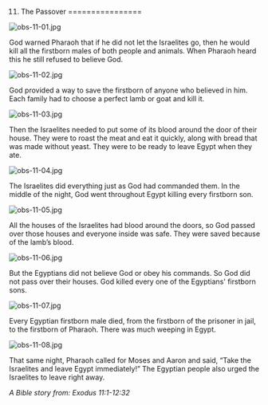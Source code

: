 11. The Passover
================

![obs-11-01.jpg](/var/www/vhosts/door43.org/httpdocs/data/gitrepo/media/en/obs/obs-11-01.jpg "obs-11-01.jpg")

God warned Pharaoh that if he did not let the Israelites go, then he
would kill all the firstborn males of both people and animals. When
Pharaoh heard this he still refused to believe God.

![obs-11-02.jpg](/var/www/vhosts/door43.org/httpdocs/data/gitrepo/media/en/obs/obs-11-02.jpg "obs-11-02.jpg")

God provided a way to save the firstborn of anyone who believed in him.
Each family had to choose a perfect lamb or goat and kill it.

![obs-11-03.jpg](/var/www/vhosts/door43.org/httpdocs/data/gitrepo/media/en/obs/obs-11-03.jpg "obs-11-03.jpg")

Then the Israelites needed to put some of its blood around the door of
their house. They were to roast the meat and eat it quickly, along with
bread that was made without yeast. They were to be ready to leave Egypt
when they ate.

![obs-11-04.jpg](/var/www/vhosts/door43.org/httpdocs/data/gitrepo/media/en/obs/obs-11-04.jpg "obs-11-04.jpg")

The Israelites did everything just as God had commanded them. In the
middle of the night, God went throughout Egypt killing every firstborn
son.

![obs-11-05.jpg](/var/www/vhosts/door43.org/httpdocs/data/gitrepo/media/en/obs/obs-11-05.jpg "obs-11-05.jpg")

All the houses of the Israelites had blood around the doors, so God
passed over those houses and everyone inside was safe. They were saved
because of the lamb’s blood.

![obs-11-06.jpg](/var/www/vhosts/door43.org/httpdocs/data/gitrepo/media/en/obs/obs-11-06.jpg "obs-11-06.jpg")

But the Egyptians did not believe God or obey his commands. So God did
not pass over their houses. God killed every one of the Egyptians'
firstborn sons.

![obs-11-07.jpg](/var/www/vhosts/door43.org/httpdocs/data/gitrepo/media/en/obs/obs-11-07.jpg "obs-11-07.jpg")

Every Egyptian firstborn male died, from the firstborn of the prisoner
in jail, to the firstborn of Pharaoh. There was much weeping in Egypt.

![obs-11-08.jpg](/var/www/vhosts/door43.org/httpdocs/data/gitrepo/media/en/obs/obs-11-08.jpg "obs-11-08.jpg")

That same night, Pharaoh called for Moses and Aaron and said, “Take the
Israelites and leave Egypt immediately!” The Egyptian people also urged
the Israelites to leave right away.

*A Bible story from: Exodus 11:1-12:32*
